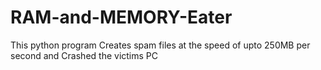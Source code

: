 # RAM-and-MEMORY-Eater
This python program Creates spam files at the speed of upto 250MB per second and Crashed the victims PC
